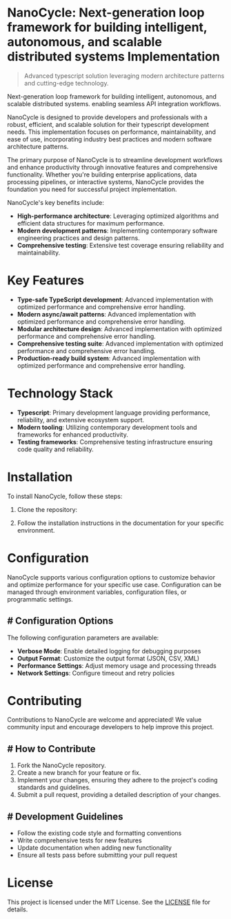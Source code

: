 <!-- fallback_NanoCycle_20250802215611_19365 -->

# NanoCycle: Next-generation loop framework for building intelligent, autonomous, and scalable distributed systems Implementation
> Advanced typescript solution leveraging modern architecture patterns and cutting-edge technology.

Next-generation loop framework for building intelligent, autonomous, and scalable distributed systems. enabling seamless API integration workflows.

NanoCycle is designed to provide developers and professionals with a robust, efficient, and scalable solution for their typescript development needs. This implementation focuses on performance, maintainability, and ease of use, incorporating industry best practices and modern software architecture patterns.

The primary purpose of NanoCycle is to streamline development workflows and enhance productivity through innovative features and comprehensive functionality. Whether you're building enterprise applications, data processing pipelines, or interactive systems, NanoCycle provides the foundation you need for successful project implementation.

NanoCycle's key benefits include:

* **High-performance architecture**: Leveraging optimized algorithms and efficient data structures for maximum performance.
* **Modern development patterns**: Implementing contemporary software engineering practices and design patterns.
* **Comprehensive testing**: Extensive test coverage ensuring reliability and maintainability.

# Key Features

* **Type-safe TypeScript development**: Advanced implementation with optimized performance and comprehensive error handling.
* **Modern async/await patterns**: Advanced implementation with optimized performance and comprehensive error handling.
* **Modular architecture design**: Advanced implementation with optimized performance and comprehensive error handling.
* **Comprehensive testing suite**: Advanced implementation with optimized performance and comprehensive error handling.
* **Production-ready build system**: Advanced implementation with optimized performance and comprehensive error handling.

# Technology Stack

* **Typescript**: Primary development language providing performance, reliability, and extensive ecosystem support.
* **Modern tooling**: Utilizing contemporary development tools and frameworks for enhanced productivity.
* **Testing frameworks**: Comprehensive testing infrastructure ensuring code quality and reliability.

# Installation

To install NanoCycle, follow these steps:

1. Clone the repository:


2. Follow the installation instructions in the documentation for your specific environment.

# Configuration

NanoCycle supports various configuration options to customize behavior and optimize performance for your specific use case. Configuration can be managed through environment variables, configuration files, or programmatic settings.

## # Configuration Options

The following configuration parameters are available:

* **Verbose Mode**: Enable detailed logging for debugging purposes
* **Output Format**: Customize the output format (JSON, CSV, XML)
* **Performance Settings**: Adjust memory usage and processing threads
* **Network Settings**: Configure timeout and retry policies

# Contributing

Contributions to NanoCycle are welcome and appreciated! We value community input and encourage developers to help improve this project.

## # How to Contribute

1. Fork the NanoCycle repository.
2. Create a new branch for your feature or fix.
3. Implement your changes, ensuring they adhere to the project's coding standards and guidelines.
4. Submit a pull request, providing a detailed description of your changes.

## # Development Guidelines

* Follow the existing code style and formatting conventions
* Write comprehensive tests for new features
* Update documentation when adding new functionality
* Ensure all tests pass before submitting your pull request

# License

This project is licensed under the MIT License. See the [LICENSE](https://github.com/ludo53/NanoCycle/blob/main/LICENSE) file for details.

